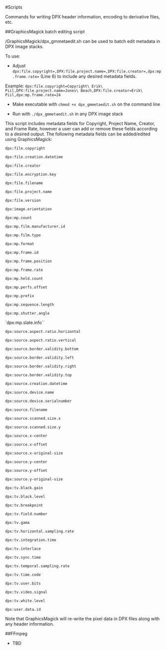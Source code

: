 #Scripts

Commands for writing DPX header information, encoding to derivative files, etc.

##GraphicsMagick batch editing script

/GraphicsMagick/dpx_gmmetaedit.sh can be used to batch edit metadata in DPX image stacks. 

To use:

- Adjust `dpx:file.copyright=,DPX:file.project.name=,DPX:file.creator=,dpx:mp.frame.rate=` (Line 6) to include any desired metadata fields. 

Example: `dpx:file.copyright=Copyright\ Erik\ Piil,DPX:file.project.name=Jones\ Beach,DPX:file.creator=Erik\ Piil,dpx:mp.frame.rate=24`

- Make executable with `chmod +x dpx_gmmetaedit.sh` on the command line

- Run with `./dpx_gmmetaedit.sh` in any DPX image stack

This script includes metadata fields for Copyright, Project Name, Creator, and Frame Rate, however a user can add or remove these fields according to a desired output. The following metadata fields can be added/edited using GraphicsMagick:

`dpx:file.copyright`

`dpx:file.creation.datetime`

`dpx:file.creator`

`dpx:file.encryption.key`

`dpx:file.filename`

`dpx:file.project.name`

`dpx:file.version`

`dpx:image.orientation`

`dpx:mp.count`

`dpx:mp.film.manufacturer.id`

`dpx:mp.film.type`

`dpx:mp.format`

`dpx:mp.frame.id`

`dpx:mp.frame.position`

`dpx:mp.frame.rate`

`dpx:mp.held.count`

`dpx:mp.perfs.offset`

`dpx:mp.prefix`

`dpx:mp.sequence.length`

`dpx:mp.shutter.angle`

`dpx:mp.slate.info``

`dpx:source.aspect.ratio.horizontal`

`dpx:source.aspect.ratio.vertical`

`dpx:source.border.validity.bottom`

`dpx:source.border.validity.left`

`dpx:source.border.validity.right`

`dpx:source.border.validity.top`

`dpx:source.creation.datetime`

`dpx:source.device.name`

`dpx:source.device.serialnumber`

`dpx:source.filename`

`dpx:source.scanned.size.x`

`dpx:source.scanned.size.y`

`dpx:source.x-center`

`dpx:source.x-offset`

`dpx:source.x-original-size`

`dpx:source.y-center`

`dpx:source.y-offset`

`dpx:source.y-original-size`

`dpx:tv.black.gain`

`dpx:tv.black.level`

`dpx:tv.breakpoint`

`dpx:tv.field.number`

`dpx:tv.gama`

`dpx:tv.horizontal.sampling.rate`

`dpx:tv.integration.time`

`dpx:tv.interlace`

`dpx:tv.sync.time`

`dpx:tv.temporal.sampling.rate`

`dpx:tv.time.code`

`dpx:tv.user.bits`

`dpx:tv.video.signal`

`dpx:tv.white.level`

`dpx:user.data.id`

Note that GraphicsMagick will re-write the pixel data in DPX files along with any header information. 

##FFmpeg

- TBD
